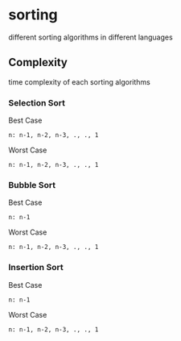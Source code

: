 # sorting

different sorting algorithms in different languages

## Complexity

time complexity of each sorting algorithms

### Selection Sort

Best Case

```
n: n-1, n-2, n-3, ., ., 1
```

Worst Case

```
n: n-1, n-2, n-3, ., ., 1
```

### Bubble Sort

Best Case

```
n: n-1
```

Worst Case

```
n: n-1, n-2, n-3, ., ., 1
```

### Insertion Sort

Best Case

```
n: n-1
```

Worst Case

```
n: n-1, n-2, n-3, ., ., 1
```

